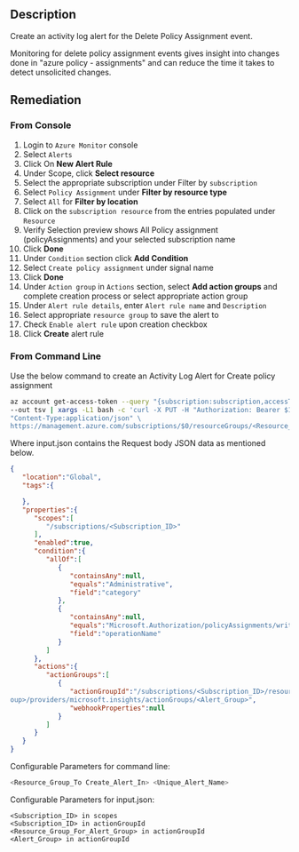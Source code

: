 ## Description

Create an activity log alert for the Delete Policy Assignment event.

Monitoring for delete policy assignment events gives insight into changes done in "azure policy - assignments" and can reduce the time it takes to detect unsolicited changes.
## Remediation

### From Console

   1. Login to `Azure Monitor` console
   2. Select `Alerts`
   3. Click On **New Alert Rule**
   4. Under Scope, click **Select resource**
   5. Select the appropriate subscription under Filter by `subscription`
   6. Select `Policy Assignment` under **Filter by resource type**
   7. Select `All` for **Filter by location**
   8. Click on the `subscription resource` from the entries populated under `Resource`
   9. Verify Selection preview shows All Policy assignment (policyAssignments) and your selected subscription name
   10. Click **Done**
   11. Under `Condition` section click **Add Condition**
   12. Select `Create policy assignment` under signal name
   13. Click **Done**
   14. Under `Action group` in `Actions` section, select **Add action groups** and complete creation process or select appropriate action group
   15. Under `Alert rule details`, enter `Alert rule name` and `Description`
   16. Select appropriate `resource group` to save the alert to
   17. Check `Enable alert rule` upon creation checkbox
   18. Click **Create** alert rule

### From Command Line

Use the below command to create an Activity Log Alert for Create policy assignment

```bash
az account get-access-token --query "{subscription:subscription,accessToken:accessToken}" \
--out tsv | xargs -L1 bash -c 'curl -X PUT -H "Authorization: Bearer $1" -H \
"Content-Type:application/json" \
https://management.azure.com/subscriptions/$0/resourceGroups/<Resource_Group_ToCreate_Alert_In>/providers/microsoft.insights/activityLogAlerts/<Unique_Alert_Name>?api-version=2017-04-01 -d@"input.json"'
```

Where input.json contains the Request body JSON data as mentioned below.

```json
{
   "location":"Global",
   "tags":{

   },
   "properties":{
      "scopes":[
         "/subscriptions/<Subscription_ID>"
      ],
      "enabled":true,
      "condition":{
         "allOf":[
            {
               "containsAny":null,
               "equals":"Administrative",
               "field":"category"
            },
            {
               "containsAny":null,
               "equals":"Microsoft.Authorization/policyAssignments/write",
               "field":"operationName"
            }
         ]
      },
      "actions":{
         "actionGroups":[
            {
               "actionGroupId":"/subscriptions/<Subscription_ID>/resourceGroups/<Resource_Group_For_Alert_Gr
oup>/providers/microsoft.insights/actionGroups/<Alert_Group>",
               "webhookProperties":null
            }
         ]
      }
   }
}
```

Configurable Parameters for command line:

```bash
<Resource_Group_To Create_Alert_In> <Unique_Alert_Name>
```

Configurable Parameters for input.json:

```
<Subscription_ID> in scopes
<Subscription_ID> in actionGroupId
<Resource_Group_For_Alert_Group> in actionGroupId
<Alert_Group> in actionGroupId
```
